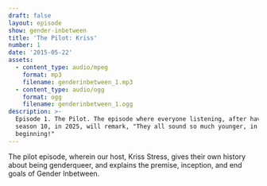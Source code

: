 ```yaml
---
draft: false
layout: episode
show: gender-inbetween
title: 'The Pilot: Kriss'
number: 1
date: '2015-05-22'
assets:
  - content_type: audio/mpeg
    format: mp3
    filename: genderinbetween_1.mp3
  - content_type: audio/ogg
    format: ogg
    filename: genderinbetween_1.ogg
description: >-
  Episode 1. The Pilot. The episode where everyone listening, after having heard
  season 10, in 2025, will remark, "They all sound so much younger, in the
  beginning!"
---
```

The pilot episode, wherein our host, Kriss Stress, gives their own history about being genderqueer, and explains the premise, inception, and end goals of Gender Inbetween.